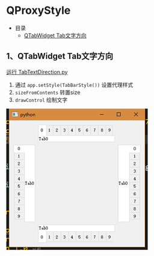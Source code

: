 # QProxyStyle

- 目录
  - [QTabWidget Tab文字方向](#1qtabwidget-tab文字方向)

## 1、QTabWidget Tab文字方向
[运行 TabTextDirection.py](TabTextDirection.py)

1. 通过 `app.setStyle(TabBarStyle())` 设置代理样式
2. `sizeFromContents` 转置size
3. `drawControl` 绘制文字

![TabTextDirection](ScreenShot/TabTextDirection.png)